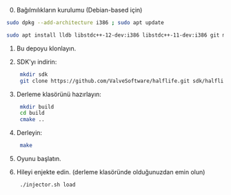 0. Bağılmılıkların kurulumu (Debian-based için)


```bash
sudo dpkg --add-architecture i386 ; sudo apt update
```


```bash
sudo apt install lldb libstdc++-12-dev:i386 libstdc++-11-dev:i386 git make gcc-multilib mesa-common-dev cmake clang
```

1. Bu depoyu klonlayın.
2. SDK'yı indirin:

    ```bash
     mkdir sdk
     git clone https://github.com/ValveSoftware/halflife.git sdk/halflife-master
    ```

3. Derleme klasörünü hazırlayın:

    ```bash
     mkdir build
     cd build
     cmake ..
    ```

4. Derleyin:

    ```bash
     make
    ```

5. Oyunu başlatın.
6. Hileyi enjekte edin. (derleme klasöründe olduğunuzdan emin olun)

    ```bash
     ./injector.sh load
    ```
